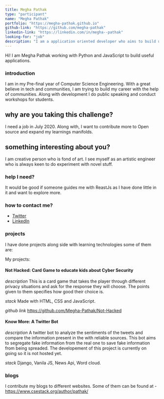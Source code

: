 ```yaml
---
title: Megha Pathak
type: "participant"
name: "Megha Pathak"
portfolio: "https://megha-pathak.github.io"
github-link: "https://github.com/megha-pathak"
linkedin-link: "https://linkedin.com/in/megha--pathak"
looking-for: "job"
description: "I am a application oriented developer who aims to build useful stuff and learns what is required on the go"
---
```


Hi! I am Megha Pathak working with Python and JavaScript to build useful applications. 

### introduction

I am in my Pre-final year of Computer Science Engineering. With a great believe in tech and communities, I am trying to build my career with the help of communities. Along with development I do public speaking and conduct workshops for students. 

## why are you taking this challenge?

I need a job in July 2020.
Along with, I want to contribute more to Open source and expand my learnings manifolds.

## something interesting about you?

I am creative person who is fond of art. I see myself as an artistic engineer who is always keen to do experiment with novel stuff. 

### help I need?

It would be good if someone guides me with ReastJs as I have done little in it and want to explore more.

### how to contact me?

- [Twitter](https://twitter.com/Megha_Pathak_)
- [LinkedIn](https://linkedin.com/in/megha--pathak/)

### projects

I have done projects along side with learning technologies some of them are:

My projects:

#### Not Hacked: Card Game to educate kids about Cyber Security

_description_ This is a card game that takes the player through different privacy situations and ask for the response they will choose. The points given to them specifies how good their choice is. 

_stack_ Made with HTML, CSS and JavaScript.

_github link_ https://github.com/Megha-Pathak/Not-Hacked

#### Know More: A Twitter Bot

_description_ A twitter bot to analyze the sentiments of the tweets and compare the information present in the with reliable sources. This bot aims to segregate fake information from the real one to save fake information from being spreaded. The developement of this project is currently on going so it is not hosted yet. 

_stack_ Django, Vanila JS, News Api, Word cloud.

### blogs

I contribute my blogs to different websites. Some of them can be found at - https://www.csestack.org/author/pathak/
